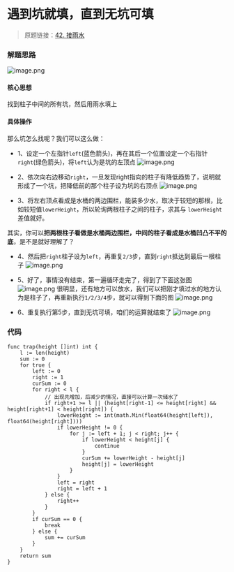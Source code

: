 # 遇到坑就填，直到无坑可填
> 原题链接：[42. 接雨水](https://leetcode-cn.com/problems/trapping-rain-water/)

### 解题思路
![image.png](https://pic.leetcode-cn.com/b8f21e2c139413d122bac98f4960fd3f741c88156a7bdecc47ed7080def68528-image.png)
#### 核心思想
找到柱子中间的所有坑，然后用雨水填上
#### 具体操作
那么坑怎么找呢？我们可以这么做：
* 1、设定一个左指针``left``(蓝色箭头)，再在其后一个位置设定一个右指针``right``(绿色箭头)，将``left``认为是坑的左顶点
![image.png](https://pic.leetcode-cn.com/d57eb678e5db1d7c5c0e30b24550f3d349f3d639fa3b83b05d735fe92fe81f8a-image.png)

* 2、依次向右边移动``right``，一旦发现right指向的柱子有降低趋势了，说明就形成了一个坑，把降低前的那个柱子设为坑的右顶点
![image.png](https://pic.leetcode-cn.com/0665617f6308796c27d8b623a18d6d442bde493dcd6b58684eefeabdb0473db2-image.png)

* 3、将左右顶点看成是水桶的两边围栏，能装多少水，取决于较短的那根，比如较短值``lowerHeight``，所以轮询两根柱子之间的柱子，求其与
``lowerHeight``差值就好。

其实，你可以**把两根柱子看做是水桶两边围栏，中间的柱子看成是水桶凹凸不平的底**，是不是就好理解了？
* 4、然后把``right``柱子设为``left``，再重复``2/3``步，直到``right``抵达到最后一根柱子
![image.png](https://pic.leetcode-cn.com/7a0250481535e584bb2fd89453a50df541aa4aafb4dc2136c5a2cbe83bdf8a07-image.png)

* 5、好了，事情没有结束，第一遍循环走完了，得到了下面这张图
![image.png](https://pic.leetcode-cn.com/34edbcf4a63d8b477ea7b75e0dab97ffee7c1398f9eb3bfdc0cb4d0a14a702ae-image.png)
很明显，还有地方可以放水，我们可以把刚才填过水的地方认为是柱子了，再重新执行``1/2/3/4``步，就可以得到下面的图
![image.png](https://pic.leetcode-cn.com/819c76331aca6aa770d8509f5f8556f95337d33a292b90a764eadc38da3defd7-image.png)

* 6、重复执行第5步，直到无坑可填，咱们的运算就结束了
![image.png](https://pic.leetcode-cn.com/11097eb836b867e2f13d5123198cb4ddc11321cb4f55bd638dffaae6753ddd65-image.png)

### 代码

```golang
func trap(height []int) int {
	l := len(height)
	sum := 0
	for true {
		left := 0
		right := 1
		curSum := 0
		for right < l {
			// 出现先增加，后减少的情况，直接可以计算一次储水了
			if right+1 >= l || (height[right-1] <= height[right] && height[right+1] < height[right]) {
				lowerHeight := int(math.Min(float64(height[left]), float64(height[right])))
				if lowerHeight != 0 {
					for j := left + 1; j < right; j++ {
						if lowerHeight < height[j] {
							continue
						}
						curSum += lowerHeight - height[j]
						height[j] = lowerHeight
					}
				}
				left = right
				right = left + 1
			} else {
				right++
			}
		}
		if curSum == 0 {
			break
		} else {
			sum += curSum
		}
	}
	return sum
}
```